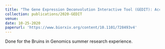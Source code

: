 ```yaml
---
title: "The Gene Expression Deconvolution Interactive Tool (GEDIT): Accurate Cell Type Quantification from Gene Expression Data (pre-print)"
collection: publications/2020-GEDIT
venue: 
date: 10-25-2020
paperurl: 'https://www.biorxiv.org/content/10.1101/728493v4'
---
```


Done for the Bruins in Genomics summer research experience.
